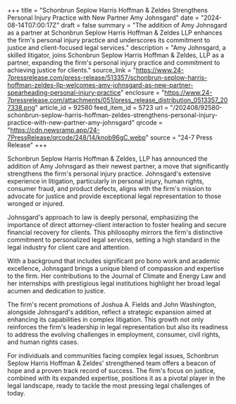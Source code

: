 +++
title = "Schonbrun Seplow Harris Hoffman & Zeldes Strengthens Personal Injury Practice with New Partner Amy Johnsgard"
date = "2024-08-14T07:00:17Z"
draft = false
summary = "The addition of Amy Johnsgard as a partner at Schonbrun Seplow Harris Hoffman & Zeldes LLP enhances the firm's personal injury practice and underscores its commitment to justice and client-focused legal services."
description = "Amy Johnsgard, a skilled litigator, joins Schonbrun Seplow Harris Hoffman & Zeldes, LLP as a partner, expanding the firm's personal injury practice and commitment to achieving justice for clients."
source_link = "https://www.24-7pressrelease.com/press-release/513357/schonbrun-seplow-harris-hoffman-zeldes-llp-welcomes-amy-johnsgard-as-new-partner-spearheading-personal-injury-practice"
enclosure = "https://www.24-7pressrelease.com/attachments/051/press_release_distribution_0513357_207338.png"
article_id = 92580
feed_item_id = 5723
url = "/202408/92580-schonbrun-seplow-harris-hoffman-zeldes-strengthens-personal-injury-practice-with-new-partner-amy-johnsgard"
qrcode = "https://cdn.newsramp.app/24-7PressRelease/qrcode/248/14/knob96gC.webp"
source = "24-7 Press Release"
+++

<p>Schonbrun Seplow Harris Hoffman & Zeldes, LLP has announced the addition of Amy Johnsgard as their newest partner, a move that significantly strengthens the firm's personal injury practice. Johnsgard's extensive experience in litigation, particularly in personal injury, human rights, consumer fraud, and product defects, aligns with the firm's mission to advocate for justice and provide exceptional legal representation to those wronged or injured.</p><p>Johnsgard's approach to law is deeply personal, emphasizing the importance of direct attorney-client interaction to foster healing and secure financial recovery for clients. This philosophy mirrors the firm's distinctive commitment to personalized legal services, setting a high standard in the legal industry for client care and attention.</p><p>With a background that includes significant pro bono work and academic excellence, Johnsgard brings a unique blend of compassion and expertise to the firm. Her contributions to the Journal of Climate and Energy Law and her internships with prestigious legal institutions highlight her broad legal acumen and dedication to justice.</p><p>The firm's recent promotions of Joshua A. Fields and John Washington, alongside Johnsgard's addition, reflect a strategic expansion aimed at enhancing its capabilities in complex litigation. This growth not only reinforces the firm's leadership in legal representation but also its readiness to address the evolving challenges in employment, consumer, civil rights, and human rights cases.</p><p>For individuals and communities facing complex legal issues, Schonbrun Seplow Harris Hoffman & Zeldes' strengthened team offers a beacon of hope and a proven track record of success. The firm's focus on justice, combined with its expanded expertise, positions it as a pivotal player in the legal landscape, ready to tackle the most pressing legal challenges of today.</p>